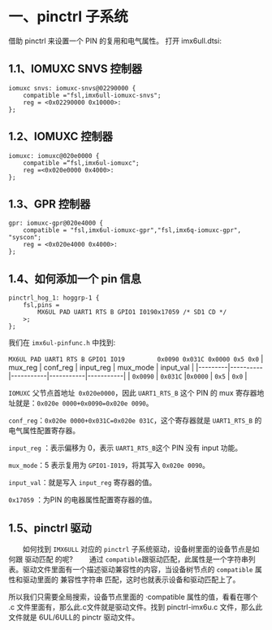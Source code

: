 

# 一、pinctrl 子系统

借助 pinctrl 来设置一个 PIN 的复用和电气属性。
打开 imx6ull.dtsi:

## 1.1、IOMUXC SNVS 控制器
```
iomuxc snvs: iomuxc-snvs@02290000 {
	compatible ="fsl,imx6ull-iomuxc-snvs";
	reg = <0x02290000 0x10000>:
};
```
## 1.2、IOMUXC  控制器
```
iomuxc: iomuxc@020e0000 {
	compatible =“fsl,imx6ul-iomuxc";
	reg =<0x020e0000 0x4000>:
};
```
## 1.3、GPR  控制器
```
gpr: iomuxc-gpr@020e4000 {
	compatible = "fsl,imx6ul-iomuxc-gpr","fsl,imx6q-iomuxc-gpr", "syscon";	
	reg = <0x020e4000 0x4000>:
};
```
## 1.4、如何添加一个 pin 信息
```
pinctrl_hog_1: hoggrp-1 {
	fsl,pins = 
		MX6UL PAD UART1 RTS B GPIO1 I0190x17059 /* SD1 CD */
	>;
};
```
我们在 `imx6ul-pinfunc.h` 中找到:

`MX6UL PAD UART1 RTS B GPIO1 IO19`       &emsp;&emsp;&emsp;&emsp;      `0x0090 0x031C 0x0000 0x5 0x0`
| mux_reg | conf_reg | input_reg | mux_mode  | input_val |
|---------|----------|-----------|-----------|-----------|
| `0x0090`  | `0x031C`  |`0x0000` | `0x5` | `0x0` |
 
`IOMUXC` 父节点首地址` 0x020e0000`，因此 `UART1_RTS_B` 这个 PIN 的 mux 寄存器地址就是：`0x020e 0000+0x0090=0x020e 0090`。

`conf_reg`：`0x020e 0000+0x031C=0x020e 031C`，这个寄存器就是 `UART1_RTS_B` 的电气属性配置寄存器。

`input_reg` ：表示偏移为 0，表示 `UART1_RTS_B`这个 PIN 没有 input 功能。

`mux_mode`：5 表示复用为 `GPIO1-I019`，将其写入 `0x020e 0090`。

`input_val`：就是写入 `input_reg` 寄存器的值。

`0x17059` ：为PIN 的电器属性配置寄存器的值。

## 1.5、pinctrl 驱动
&emsp;&emsp;如何找到 `IMX6ULL` 对应的 `pinctrl` 子系统驱动，设备树里面的设备节点是如何跟 驱动匹配 的呢?
&emsp;&emsp;通过 `compatible`跟驱动匹配，此属性是一个字符串列表。驱动文件里面有一个描述驱动兼容性的内容，当设备树节点的 `compatible` 属性和驱动里面的 兼容性字符串 匹配，这时也就表示设备和驱动匹配上了。

所以我们只需要全局搜索，设备节点里面的 ·compatible 属性的值，看看在哪个 .c 文件里面有，那么此.c文件就是驱动文件。找到 pinctrl-imx6u.c 文件，那么此文件就是 6UL/6ULL的 pinctr 驱动文件。


<!--stackedit_data:
eyJoaXN0b3J5IjpbLTE1ODQzNzA3NzMsODg4MTMxNTksMTE3Nz
Q2MTM4OCwxMjk1MjkzNjgyLC0xOTM3NjAwNzYsODk2ODAyMjky
LC04MTc2Mjc2MDddfQ==
-->